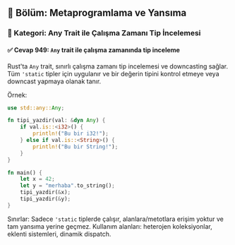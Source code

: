 ## 📘 Bölüm: Metaprogramlama ve Yansıma
### 🔹 Kategori: Any Trait ile Çalışma Zamanı Tip İncelemesi
#### ✅ Cevap 949: `Any` trait ile çalışma zamanında tip inceleme

Rust'ta `Any` trait, sınırlı çalışma zamanı tip incelemesi ve downcasting sağlar. Tüm `'static` tipler için uygulanır ve bir değerin tipini kontrol etmeye veya downcast yapmaya olanak tanır.

Örnek:

```rust
use std::any::Any;

fn tipi_yazdir(val: &dyn Any) {
    if val.is::<i32>() {
        println!("Bu bir i32!");
    } else if val.is::<String>() {
        println!("Bu bir String!");
    }
}

fn main() {
    let x = 42;
    let y = "merhaba".to_string();
    tipi_yazdir(&x);
    tipi_yazdir(&y);
}
```

Sınırlar: Sadece `'static` tiplerde çalışır, alanlara/metotlara erişim yoktur ve tam yansıma yerine geçmez. Kullanım alanları: heterojen koleksiyonlar, eklenti sistemleri, dinamik dispatch.
